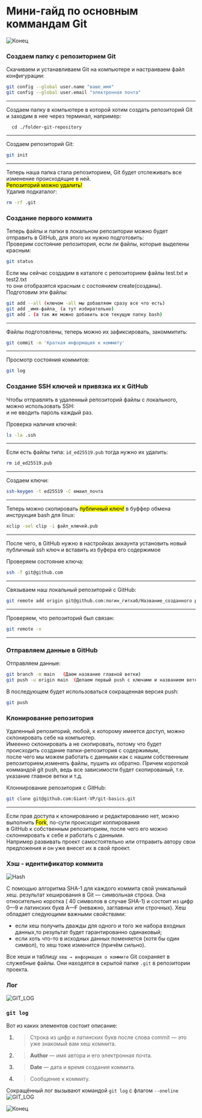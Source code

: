 # Мини-гайд по основным коммандам Git  

![Конец](https://www.simplilearn.com/ice9/free_resources_article_thumb/git_vs_github2.jpg)

### Создаем папку с репозиторием Git

Скачиваем и устанавливаем Git на компьютере и настраиваем файл конфигурации:  

```bash
git config --global user.name "ваше_имя"
git config --global user.email "электронная почта"

```
---
Создаем папку в компьютере в которой хотим создать репозиторий Git и заходим в нее через терминал, например:  

```terminal
  cd ./folder-git-repository

```
---
Cоздаем репозиторий Git:  

```bash
git init

```
---
Теперь наша папка стала репозиторием, Git будет отслеживать все изменение происходящие в ней.  
<mark>Репозиторий можно удалить!</mark>  
Удалив подкаталог:  

```bash
rm -rf .git

```

### Создание первого коммита

Теперь файлы и папки в локальном репозитории можно будет отправить в GitHub, для этого их нужно подготовить:  
Проверим состояние репозитория, если ли файлы, которые выделены красным:  

```bash
git status

```
Если мы сейчас создадим в каталоге с репозиторием файлы test.txt и test2.txt</br> 
то они отобразятся красным с состоянием create(созданы).</br>
Подготовим эти файлы:  

```bash
git add --all (ключом -all мы добавляем сразу все что есть)
git add _имя-файла_ (а тут избирательно)
git add . (а так же можно добавить всю текущую папку bash)

```
---
Файлы подготовлены, теперь можно их зафиксировать, закоммитить:  

```bash
git commit -m 'Краткая информация к коммиту'

```
---
Просмотр состояния коммитов:  

```bash
git log

```
### Создание SSH ключей и привязка их к GitHub

Чтобы отправлять в удаленный репозиторий файлы с локального, можно использовать SSH:<br>
и не вводить пароль каждый раз.  

Проверка наличия ключей:  

```bash
ls -la .ssh 

```
---
Если есть файлы типа: `id_ed25519.pub` тогда нужно их удалить:  

```bash
rm id_ed25519.pub

```
---
Создаем ключи:  

```bash
ssh-keygen -t ed25519 -C емаил_почта

```
---
Теперь можно скопировать <mark>публичный ключ!</mark> в буффер обмена инструкция bash для linux:   

```bash 
xclip -sel clip -i файл_ключей.pub 

```
---
После чего, в GitHub нужно в настройках аккаунта установить новый публичный ssh ключ и вставить из буфера его содержимое  

Проверяем состояние ключа:  
```bash
ssh -T git@github.com

```
---
Cвязываем наш локальный репозиторий с GitHub:  
```bash
git remote add origin git@github.com:логин_гитхаб/Название_созданного репозитория в GitHub.git

```
---
Проверяем, что репозиторий был связан:  
```bash
git remote -v

```
---

### Отправляем данные в GitHub

Отправляем данные:  
```bash
git branch -m main   (Даем название главной ветки)
git push -u origin main  (Делаем первый push с ключами и названием ветки)

```
В последующем будет использоваться сокращенная версия push:  
```bash
git push

```

### Клонирование репозитория

Удаленный репозиторий, любой, к которому имеется доступ, можно склонировать себе на компьютер.  
Имеенно склонировать а не скопировать, потому что будет происходить создание папки-репозитория с содержимым,  
после чего мы можем работать с данными как c нашим собственным репозиторием,изменять файлы, пушить их обратно. 
Причем короткой коммандой git push, ведь все зависимости будет скопированый, т.е. указание главное ветки и т.д.

Клоннирование репозитория c GitHub:  
```bash
git clone git@github.com:Giant-VP/git-basics.git

```
---

Если прав доступа к клонированию и редактированию нет, можно выполнить <mark>Fork</mark>, по-сути происходит коппирования  
в GitHub к собственным репозиториям, после чего его можно склоннировать к себе и работать с данными.  
Например развивать проект самостоятельно или отправить автору свои предложения и он уже внесет их в свой проект.

### Хэш - идентификатор коммита
![Hash](https://pictures.s3.yandex.net/resources/M2_T5_04-3_1705507764.png)

С помощью алгоритма SHA-1 для каждого коммита свой уникальный хеш.
результат хеширования в Git — символьная строка. Она относительно коротка (
40 символов в случае SHA-1) и состоит из цифр 0—9 и латинских букв A—F (неважно, заглавных или строчных).
Хеш обладает следующими важными свойствами:

* если хеш получить дважды для одного и того же набора входных данных,то 
результат будет гарантированно одинаковый;
* если хоть что-то в исходных данных поменяется (хотя бы один символ), то
хеш тоже изменится (причём сильно).

Все хеши и таблицу `хеш → информация о коммите` Git сохраняет в служебные файлы. Они находятся в скрытой папке `.git` в репозитории проекта.

### Лог
![GIT_LOG](https://pictures.s3.yandex.net/resources/M2_T5_02_1705508495.png)
### **`git log`**	   
Вот из каких элементов состоит описание:
1. > Строка из цифр и латинских букв после слова commit — это уже знакомый вам хеш коммита.
2. > **Author** — имя автора и его электронная почта.
3. > **Date** — дата и время создания коммита.
4. > Сообщение к коммиту.   

Сокращённый лог вызывают командой `git log` с флагом `--oneline`
![GIT_LOG](https://pictures.s3.yandex.net/resources/M2_T5_03_1705508703.png)

![Конец](https://i.scdn.co/image/ab67616d0000b273f5566b1c4a3892ec6844af7c)
































